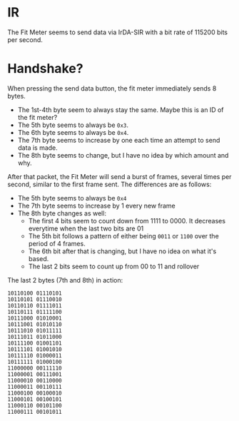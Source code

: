 # IR
The Fit Meter seems to send data via IrDA-SIR with a bit rate of 115200 bits per second.

# Handshake?
When pressing the send data button, the fit meter immediately sends 8 bytes.  
* The 1st-4th byte seem to always stay the same. Maybe this is an ID of the fit meter?  
* The 5th byte seems to always be `0x3`.  
* The 6th byte seems to always be `0x4`.  
* The 7th byte seems to increase by one each time an attempt to send data is made.  
* The 8th byte seems to change, but I have no idea by which amount and why.  

After that packet, the Fit Meter will send a burst of frames, several times per second, similar to the first frame sent. The differences are as follows:  
* The 5th byte seems to always be `0x4`  
* The 7th byte seems to increase by 1 every new frame  
* The 8th byte changes as well:  
    * The first 4 bits seem to count down from 1111 to 0000. It decreases everytime when the last two bits are 01  
    * The 5th bit follows a pattern of either being `0011` or `1100` over the period of 4 frames.  
    * The 6th bit after that is changing, but I have no idea on what it's based.  
    * The last 2 bits seem to count up from 00 to 11 and rollover  

The last 2 bytes (7th and 8th) in action:  

    10110100 01110101  
    10110101 01110010 
    10110110 01111011 
    10110111 01111100 
    10111000 01010001 
    10111001 01010110 
    10111010 01011111 
    10111011 01011000 
    10111100 01001101 
    10111101 01001010 
    10111110 01000011 
    10111111 01000100 
    11000000 00111110 
    11000001 00111001 
    11000010 00110000 
    11000011 00110111 
    11000100 00100010 
    11000101 00100101 
    11000110 00101100 
    11000111 00101011
